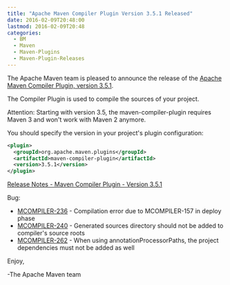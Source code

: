 ```yaml
---
title: "Apache Maven Compiler Plugin Version 3.5.1 Released"
date: 2016-02-09T20:48:00
lastmod: 2016-02-09T20:48
categories:
  - BM
  - Maven
  - Maven-Plugins
  - Maven-Plugin-Releases
---
```

The Apache Maven team is pleased to announce the release of the 
[Apache Maven Compiler Plugin, version 3.5.1](http://maven.apache.org/plugins/maven-compiler-plugin/).

The Compiler Plugin is used to compile the sources of your project. 

Attention: Starting with version 3.5, the maven-compiler-plugin requires
Maven 3 and won't work with Maven 2 anymore.


You should specify the version in your project's plugin configuration:

```xml
<plugin>
  <groupId>org.apache.maven.plugins</groupId>
  <artifactId>maven-compiler-plugin</artifactId>
  <version>3.5.1</version>
</plugin>
```

<!-- more -->

[Release Notes - Maven Compiler Plugin - Version 3.5.1](https://issues.apache.org/jira/secure/ReleaseNote.jspa?projectId=12317225&amp;version=12334747)

Bug:

 * [MCOMPILER-236](https://issues.apache.org/jira/browse/MCOMPILER-236) -  Compilation error due to MCOMPILER-157 in deploy phase
 * [MCOMPILER-240](https://issues.apache.org/jira/browse/MCOMPILER-240) -  Generated sources directory should not be added to compiler's source roots
 * [MCOMPILER-262](https://issues.apache.org/jira/browse/MCOMPILER-262) -  When using annotationProcessorPaths, the project dependencies must not be added as well

Enjoy,

-The Apache Maven team


